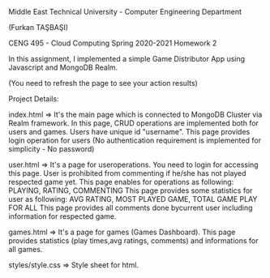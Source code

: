 Middle East Technical University - 
Computer Engineering Department

(Furkan TAŞBAŞI)

CENG 495 - Cloud Computing Spring 2020-2021 Homework 2

In this assignment, I implemented a simple Game Distributor App using Javascript and MongoDB Realm.

(You need to refresh the page to see your action results)

Project Details:

index.html          =>  It's the main page which is connected to MongoDB Cluster via Realm framework.
                        In this page,
                                        CRUD operations are implemented both for users and games.
                                        Users have unique id "username".
                                        This page provides login operation for users (No authentication requirement is implemented for simplicity - No password)

user.html           =>  It's a page for useroperations. You need to login for accessing this page.
                        User is prohibited from commenting if he/she has not played respected game yet.
                        This page enables for operations as following:
                                                                        PLAYING, RATING, COMMENTING
                        This page provides some statistics for user as following:
                                                                        AVG RATING, MOST PLAYED GAME, TOTAL GAME PLAY FOR ALL
                        This page provides all comments done bycurrent user including information for respected game.

games.html          =>  It's a page for games (Games Dashboard).
                        This page provides statistics (play times,avg ratings, comments) and informations for all games.

styles/style.css    =>  Style sheet for html.